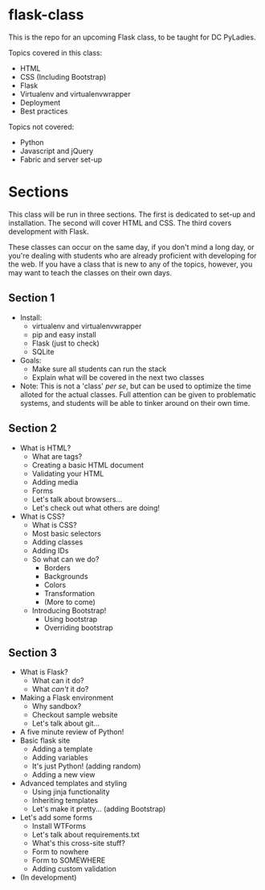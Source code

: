 flask-class
===========

This is the repo for an upcoming Flask class, to be taught for DC PyLadies.

Topics covered in this class:

* HTML
* CSS (Including Bootstrap)
* Flask
* Virtualenv and virtualenvwrapper
* Deployment
* Best practices

Topics not covered:

* Python
* Javascript and jQuery
* Fabric and server set-up

Sections
========

This class will be run in three sections. The first is dedicated to set-up and
installation. The second will cover HTML and CSS. The third covers development
with Flask.

These classes can occur on the same day, if you don't mind a long day, or you're
dealing with students who are already proficient with developing for the web.
If you have a class that is new to any of the topics, however, you may want to 
teach the classes on their own days.

Section 1
---------

* Install:
   * virtualenv and virtualenvwrapper
   * pip and easy install
   * Flask (just to check)
   * SQLite
* Goals:
   * Make sure all students can run the stack
   * Explain what will be covered in the next two classes
* Note: This is not a 'class' *per se*, but can be used to optimize the time
  alloted for the actual classes. Full attention can be given to problematic
  systems, and students will be able to tinker around on their own time.

Section 2
---------

* What is HTML?
  * What are tags?
  * Creating a basic HTML document
  * Validating your HTML
  * Adding media
  * Forms
  * Let's talk about browsers...
  * Let's check out what others are doing!
* What is CSS?
  * What is CSS?
  * Most basic selectors
  * Adding classes
  * Adding IDs
  * So what can we do?
    * Borders
    * Backgrounds
    * Colors
    * Transformation
    * (More to come)
  * Introducing Bootstrap!
    * Using bootstrap
    * Overriding bootstrap

Section 3
---------

* What is Flask?
  * What can it do?
  * What *can't* it do?
* Making a Flask environment
  * Why sandbox?
  * Checkout sample website
  * Let's talk about git...
* A five minute review of Python!
* Basic flask site
  * Adding a template
  * Adding variables
  * It's just Python! (adding random)
  * Adding a new view
* Advanced templates and styling
  * Using jinja functionality
  * Inheriting templates
  * Let's make it pretty... (adding Bootstrap)
* Let's add some forms
  * Install WTForms
  * Let's talk about requirements.txt
  * What's this cross-site stuff?
  * Form to nowhere
  * Form to SOMEWHERE
  * Adding custom validation
* (In development)
